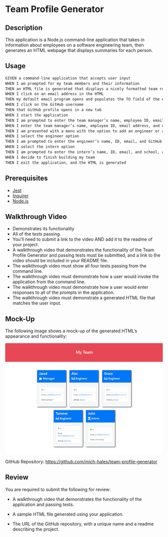 # Team Profile Generator

## Description

This application is a Node.js command-line application that takes in information about employees on a software engineering team, then generates an HTML webpage that displays summaries for each person. 

## Usage
```md
GIVEN a command-line application that accepts user input
WHEN I am prompted for my team members and their information
THEN an HTML file is generated that displays a nicely formatted team roster based on user input
WHEN I click on an email address in the HTML
THEN my default email program opens and populates the TO field of the email with the address
WHEN I click on the GitHub username
THEN that GitHub profile opens in a new tab
WHEN I start the application
THEN I am prompted to enter the team manager’s name, employee ID, email address, and office number
WHEN I enter the team manager’s name, employee ID, email address, and office number
THEN I am presented with a menu with the option to add an engineer or an intern or to finish building my team
WHEN I select the engineer option
THEN I am prompted to enter the engineer’s name, ID, email, and GitHub username, and I am taken back to the menu
WHEN I select the intern option
THEN I am prompted to enter the intern’s name, ID, email, and school, and I am taken back to the menu
WHEN I decide to finish building my team
THEN I exit the application, and the HTML is generated
```

## Prerequisites 
* [Jest](https://www.npmjs.com/package/jest)
* [Inquirer](https://www.npmjs.com/package/inquirer/v/8.2.4)
* [Node.js](https://nodejs.org/en/)

## Walkthrough Video
* Demonstrates its functionality 
* All of the tests passing. 
* You’ll need to submit a link to the video AND add it to the readme of your project.
* A walkthrough video that demonstrates the functionality of the Team Profile Generator and passing tests must be submitted, and a link to the video should be included in your README file.
* The walkthrough video must show all four tests passing from the command line.
* The walkthrough video must demonstrate how a user would invoke the application from the command line.
* The walkthrough video must demonstrate how a user would enter responses to all of the prompts in the application.
* The walkthrough video must demonstrate a generated HTML file that matches the user input.


## Mock-Up

The following image shows a mock-up of the generated HTML’s appearance and functionality:

![HTML webpage titled “My Team” features five boxes listing employee names, titles, and other key information.](./Assets/10-object-oriented-programming-homework-demo.png)

GitHub Repository: https://github.com/mich-hales/team-profile-generator 


## Review

You are required to submit the following for review:

* A walkthrough video that demonstrates the functionality of the application and passing tests.

* A sample HTML file generated using your application.

* The URL of the GitHub repository, with a unique name and a readme describing the project.

